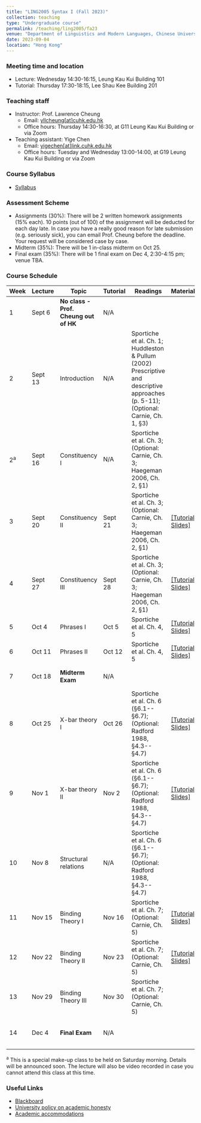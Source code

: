 ```yaml
---
title: "LING2005 Syntax I (Fall 2023)"
collection: teaching
type: "Undergraduate course"
permalink: /teaching/ling2005/fa23
venue: "Department of Linguistics and Modern Languages, Chinese University of Hong Kong"
date: 2023-09-04
location: "Hong Kong"
---
```


### Meeting time and location
* Lecture: Wednesday 14:30-16:15, Leung Kau Kui Building 101
* Tutorial: Thursday 17:30-18:15, Lee Shau Kee Building 201

### Teaching staff 
* Instructor: Prof. Lawrence Cheung
  * Email: [yllcheung\[at\]cuhk.edu.hk](mailto:yllcheung@cuhk.edu.hk) 
  * Office hours: Thursday 14:30-16:30, at G11 Leung Kau Kui Building or via Zoom
* Teaching assistant: Yige Chen
  * Email: [yigechen\[at\]link.cuhk.edu.hk](mailto:yigechen@link.cuhk.edu.hk) 
  * Office hours: Tuesday and Wednesday 13:00-14:00, at G19 Leung Kau Kui Building or via Zoom

### Course Syllabus 
* [Syllabus](https://github.com/lukeyigechen/lukeyigechen.github.io/raw/master/files/fa23/LING2005_Course_Outline.pdf)

### Assessment Scheme
* Assignments (30%): There will be 2 written homework assignments (15% each). 10 points (out of 100) of the assignment will be deducted for each day late. In case you have a really good reason for late submission (e.g. seriously sick), you can email Prof. Cheung before the deadline. Your request will be considered case by case.
* Midterm (35%): There will be 1 in-class midterm on Oct 25.
* Final exam (35%): There will be 1 final exam on Dec 4, 2:30-4:15 pm; venue TBA. 

### Course Schedule

| **Week** | **Lecture** | **Topic** | **Tutorial** | **Readings** | **Materials** | **Events** |
|----------|----------|-----------|--------------|--------------|---------------|------------|
| 1 | Sept 6 | **No class - Prof. Cheung out of HK** | N/A |  |  |  |
| 2 | Sept 13 | Introduction | N/A | Sportiche et al. Ch. 1; Huddleston & Pullum (2002) Prescriptive and descriptive approaches (p. 5-11); (Optional: Carnie, Ch. 1, §3) |  |  |
| 2<sup>a</sup> | Sept 16 | Constituency I | N/A | Sportiche et al. Ch. 3; (Optional: Carnie, Ch. 3; Haegeman 2006, Ch. 2, §1) |  | **Make-up session: 10:30am-12:15pm, YIA201** |
| 3 | Sept 20 | Constituency II | Sept 21 | Sportiche et al. Ch. 3; (Optional: Carnie, Ch. 3; Haegeman 2006, Ch. 2, §1) | [\[Tutorial Slides\]](https://github.com/lukeyigechen/lukeyigechen.github.io/raw/master/files/fa23/ling2005_fa23_w3_tut_s.pdf) |  |
| 4 | Sept 27 | Constituency III | Sept 28 | Sportiche et al. Ch. 3; (Optional: Carnie, Ch. 3; Haegeman 2006, Ch. 2, §1) | [\[Tutorial Slides\]](https://github.com/lukeyigechen/lukeyigechen.github.io/raw/master/files/fa23/ling2005_fa23_w4_tut_s.pdf) |  |
| 5 | Oct 4 | Phrases I | Oct 5 | Sportiche et al. Ch. 4, 5 | [\[Tutorial Slides\]](https://github.com/lukeyigechen/lukeyigechen.github.io/raw/master/files/fa23/ling2005_fa23_w5_tut_s.pdf) |  |
| 6 | Oct 11 | Phrases II | Oct 12 | Sportiche et al. Ch. 4, 5 | [\[Tutorial Slides\]](https://github.com/lukeyigechen/lukeyigechen.github.io/raw/master/files/fa23/ling2005_fa23_w6_tut_s.pdf) | **Assignment 1 due (Oct 14)** |
| 7 | Oct 18 | **Midterm Exam** | N/A |  |  | **Midterm Exam: in class** |
| 8 | Oct 25 | X-bar theory I | Oct 26 | Sportiche et al. Ch. 6 (§6.1--§6.7); (Optional: Radford 1988, §4.3--§4.7) | [\[Tutorial Slides\]](https://github.com/lukeyigechen/lukeyigechen.github.io/raw/master/files/fa23/ling2005_fa23_w8_tut_s.pdf) |  |
| 9 | Nov 1 | X-bar theory II | Nov 2 | Sportiche et al. Ch. 6 (§6.1--§6.7); (Optional: Radford 1988, §4.3--§4.7) | [\[Tutorial Slides\]](https://github.com/lukeyigechen/lukeyigechen.github.io/raw/master/files/fa23/ling2005_fa23_w9_tut_s.pdf) |  |
| 10 | Nov 8 | Structural relations | N/A | Sportiche et al. Ch. 6 (§6.1--§6.7); (Optional: Radford 1988, §4.3--§4.7) |  |  |
| 11 | Nov 15 | Binding Theory I | Nov 16 | Sportiche et al. Ch. 7; (Optional: Carnie, Ch. 5) | [\[Tutorial Slides\]](https://github.com/lukeyigechen/lukeyigechen.github.io/raw/master/files/fa23/ling2005_fa23_w11_tut_s.pdf) |  |
| 12 | Nov 22 | Binding Theory II | Nov 23 | Sportiche et al. Ch. 7; (Optional: Carnie, Ch. 5) | [\[Tutorial Slides\]](https://github.com/lukeyigechen/lukeyigechen.github.io/raw/master/files/fa23/ling2005_fa23_w12_tut_s.pdf) |  |
| 13 | Nov 29 | Binding Theory III | Nov 30 | Sportiche et al. Ch. 7; (Optional: Carnie, Ch. 5) |  | **Assignment 2 due (Nov 27)** |
| 14 | Dec 4 | **Final Exam** | N/A |  |  | **Final Exam: 2:30-4:15pm, LSK LT2** |

<sup>a</sup> This is a special make-up class to be held on Saturday morning. Details will be announced soon. The lecture will also be video recorded in case you cannot attend this class at this time.

### Useful Links
* [Blackboard](https://blackboard.cuhk.edu.hk/ultra/courses/_184412_1/cl/outline)
* [University policy on academic honesty](https://www.cuhk.edu.hk/policy/academichonesty/)
* [Academic accommodations](https://www2.osa.cuhk.edu.hk/sens/en-GB/)
